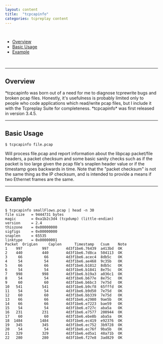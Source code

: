 ```yaml
---
layout: content
title:  "tcpcapinfo"
categories: tcpreplay content
---
```



<br />

- [Overview](#overview)
- [Basic Usage](#basic-usage)
- [Example](#example)

<br />

---
<h2><a name="overview"></a>Overview</h2>
*tcpcapinfo was born out of a need for me to diagnose tcprewrite bugs and broken pcap files. 
Honestly, it's usefulness is probably limited only to people who code applications which 
read/write pcap files, but I include it with the Tcpreplay Suite for completeness. 
*tcpcapinfo* was first released in version 3.4.5.

---
<h2><a name="basic-usage"></a>Basic Usage</h2>

```
$ tcpcapinfo file.pcap
```

Will process file.pcap and report information about the libpcap packet/file headers, 
a packet checksum and some basic sanity checks such as if the packet is too 
large given the pcap file's snaplen header value or if the timestamp goes backwards in time. 
Note that the "packet checksum" is not the same thing as the IP checksum, 
and is intended to provide a means if two Ethernet frames are the same.

---
<h2><a name="example"></a>Example</h2>

```
$ tcpcapinfo smallFlows.pcap | head -n 30
file size   = 9444731 bytes
magic       = 0xa1b2c3d4 (tcpdump) (little-endian)
version     = 2.4
thiszone    = 0x00000000
sigfigs     = 0x00000000
snaplen     = 65535
linktype    = 0x00000001
Packet	OrigLen		Caplen		Timestamp	Csum	Note
1	 997		 997		4d3f1be6.76439	a413bd	OK
2	 440		 440		4d3f1be6.7d8ca	504113	OK
3	  66		  66		4d3f1be6.acec4	8db5c	OK
4	  54		  54		4d3f1be6.ae468	9c35b	OK
5	  66		  66		4d3f1be6.b1812	8db5c	OK
6	  54		  54		4d3f1be6.b1841	8e75c	OK
7	 998		 998		4d3f1be6.b19a3	a036c1	OK
8	  54		  54		4d3f1be6.b677e	8e75c	OK
9	  60		  60		4d3f1be6.b6bc3	7e75d	OK
10	 541		 541		4d3f1be6.b9cf8	65fffd	OK
11	  54		  54		4d3f1be6.b9d50	7e75d	OK
12	  60		  60		4d3f1be6.bb339	7e75d	OK
13	  66		  66		4d3f1be6.e2980	9ae5b	OK
14	  66		  66		4d3f1be6.e7223	bae59	OK
15	  54		  54		4d3f1be6.e727c	aba5a	OK
16	 231		 231		4d3f1be6.e7577	200944	OK
17	  60		  60		4d3f1be6.ebe8b	aba5a	OK
18	1484		1484		4d3f1be6.ec419	e92376	OK
19	 345		 345		4d3f1be6.ec752	3b9728	OK
20	  54		  54		4d3f1be6.ec76f	9ba5b	OK
21	 329		 329		4d3f1be6.ed5a1	48a71b	OK
22	 280		 280		4d3f1be6.f27e8	3ad829	OK
```
